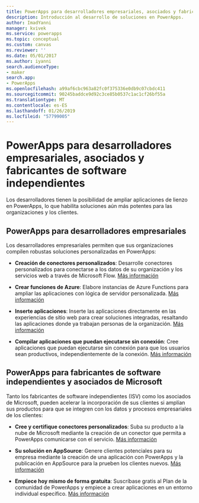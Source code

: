 ```yaml
---
title: PowerApps para desarrolladores empresariales, asociados y fabricantes de software independientes | Microsoft Docs
description: Introducción al desarrollo de soluciones en PowerApps.
author: ImadYanni
manager: kvivek
ms.service: powerapps
ms.topic: conceptual
ms.custom: canvas
ms.reviewer: ''
ms.date: 05/01/2017
ms.author: iyanni
search.audienceType:
- maker
search.app:
- PowerApps
ms.openlocfilehash: a99af6cbc963a82fc0f375336e0db9c07cbdc411
ms.sourcegitcommit: 90245baddce9d92c3ce85b0537c1ac1cf26bf55a
ms.translationtype: MT
ms.contentlocale: es-ES
ms.lasthandoff: 01/26/2019
ms.locfileid: "57799005"
---
```

# <a name="powerapps-for-enterprise-developers-partners-and-isvs"></a>PowerApps para desarrolladores empresariales, asociados y fabricantes de software independientes

Los desarrolladores tienen la posibilidad de ampliar aplicaciones de lienzo en PowerApps, lo que habilita soluciones aún más potentes para las organizaciones y los clientes.

## <a name="powerapps-for-enterprise-developers"></a>PowerApps para desarrolladores empresariales

Los desarrolladores empresariales permiten que sus organizaciones compilen robustas soluciones personalizadas en PowerApps:

- **Creación de conectores personalizados**: Desarrolle conectores personalizados para conectarse a los datos de su organización y los servicios web a través de Microsoft Flow. [Más información](https://docs.microsoft.com/connectors/custom-connectors/)

- **Crear funciones de Azure**: Elabore instancias de Azure Functions para ampliar las aplicaciones con lógica de servidor personalizada. [Más información](https://docs.microsoft.com/azure/azure-functions/functions-powerapps-scenario)

- **Inserte aplicaciones**: Inserte las aplicaciones directamente en las experiencias de sitio web para crear soluciones integradas, resaltando las aplicaciones donde ya trabajan personas de la organización. [Más información](embed-apps-dev.md)

- **Compilar aplicaciones que puedan ejecutarse sin conexión**: Cree aplicaciones que puedan ejecutarse sin conexión para que los usuarios sean productivos, independientemente de la conexión. [Más información](offline-apps.md)

## <a name="powerapps-for-isvs-and-microsoft-partners"></a>PowerApps para fabricantes de software independientes y asociados de Microsoft

Tanto los fabricantes de software independientes (ISV) como los asociados de Microsoft, pueden acelerar la incorporación de sus clientes si amplían sus productos para que se integren con los datos y procesos empresariales de los clientes:

- **Cree y certifique conectores personalizados**: Suba su producto a la nube de Microsoft mediante la creación de un conector que permita a PowerApps comunicarse con el servicio. [Más información](https://docs.microsoft.com/connectors/custom-connectors/submit-certification)

- **Su solución en AppSource**: Genere clientes potenciales para su empresa mediante la creación de una aplicación con PowerApps y la publicación en AppSource para la prueben los clientes nuevos. [Más información](dev-appsource-test-drive.md)

- **Empiece hoy mismo de forma gratuita**: Suscríbase gratis al Plan de la comunidad de PowerApps y empiece a crear aplicaciones en un entorno individual específico. [Más información](../dev-community-plan.md)

